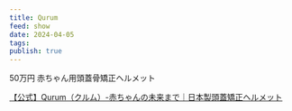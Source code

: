 ```yaml
---
title: Qurum
feed: show
date: 2024-04-05
tags: 
publish: true
---
```


50万円
赤ちゃん用頭蓋骨矯正ヘルメット

[【公式】Qurum（クルム）-赤ちゃんの未来まで｜日本製頭蓋矯正ヘルメット](https://japanmedicalcompany.co.jp/qurum/)